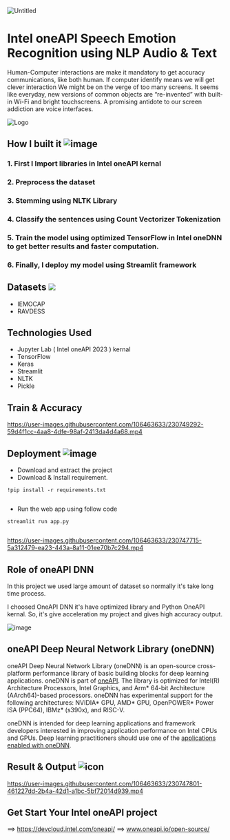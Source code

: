 ![Untitled](https://user-images.githubusercontent.com/106463633/230747827-b3db1985-59c8-4792-9af7-f8eca83a496f.png)

# Intel oneAPI Speech Emotion Recognition using NLP Audio & Text

Human-Computer interactions are make it mandatory to get accuracy communications, like both human. If computer identify means we will get clever interaction 
We might be on the verge of too many screens. It seems like everyday, new versions of common objects are “re-invented” with built-in Wi-Fi and bright touchscreens. A promising antidote to our screen addiction are voice interfaces.


![Logo](https://image.khaleejtimes.com/?uuid=d09b8b16-f2ac-4e9c-be46-5d8109a86d73&function=cropresize&type=preview&source=false&q=75&crop_w=0.99999&crop_h=0.87209&x=0&y=0&width=1200&height=675)


## How I built it ![image](https://cdn-icons-png.flaticon.com/128/4946/4946348.png)

### 1. First I Import libraries in Intel oneAPI kernal

### 2. Preprocess the  dataset

### 3. Stemming using **NLTK Library**

### 4. Classify the sentences using **Count Vectorizer Tokenization**

### 5. Train the model using optimized TensorFlow in Intel oneDNN to get better results and faster computation.

### 6. Finally, I deploy my model using Streamlit framework

## Datasets ![](https://cdn-icons-png.flaticon.com/128/6802/6802146.png)
- IEMOCAP
- RAVDESS

## Technologies Used
- Jupyter Lab ( Intel oneAPI 2023 ) kernal
- TensorFlow
- Keras
- Streamlit
- NLTK
- Pickle

## Train & Accuracy 
https://user-images.githubusercontent.com/106463633/230749292-59d4f1cc-4aa8-4dfe-98af-2413da4d4a68.mp4

## Deployment ![image](https://user-images.githubusercontent.com/72274851/218502434-f6e66043-0db0-4f85-b7f4-f33b2d33df1f.png)

- Download and extract the project
- Download & Install requirement.

```
!pip install -r requirements.txt
  
```
- Run the web app using follow code
```
streamlit run app.py
  
```
https://user-images.githubusercontent.com/106463633/230747715-5a312479-ea23-443a-8a11-01ee70b7c294.mp4

## Role of oneAPI DNN
In this project we used large amount of dataset so normally it's take long time process.

I choosed OneAPI DNN it's have optimized library and Python OneAPI kernal. So, it's give acceleration my project and gives high accuracy output. 

![image](https://openbenchmarking.org/logos/pts_onednn.png)
## oneAPI Deep Neural Network Library (oneDNN)
oneAPI Deep Neural Network Library (oneDNN) is an open-source cross-platform
performance library of basic building blocks for deep learning applications.
oneDNN is part of [oneAPI](https://oneapi.io).
The library is optimized for Intel(R) Architecture Processors, Intel Graphics,
and Arm\* 64-bit Architecture (AArch64)-based processors. oneDNN has
experimental support for the following architectures: NVIDIA\* GPU,
AMD\* GPU, OpenPOWER\* Power ISA (PPC64), IBMz\* (s390x), and RISC-V.

oneDNN is intended for deep learning applications and framework
developers interested in improving application performance
on Intel CPUs and GPUs. Deep learning practitioners should use one of the
[applications enabled with oneDNN](#applications-enabled-with-onednn).

## Result & Output ![icon](https://cdn-icons-png.flaticon.com/128/5316/5316486.png)
https://user-images.githubusercontent.com/106463633/230747801-461227dd-2b4a-42d1-a1bc-5bf72014d939.mp4

## Get Start Your Intel oneAPI project 
==> https://devcloud.intel.com/oneapi/
==> www.oneapi.io/open-source/
